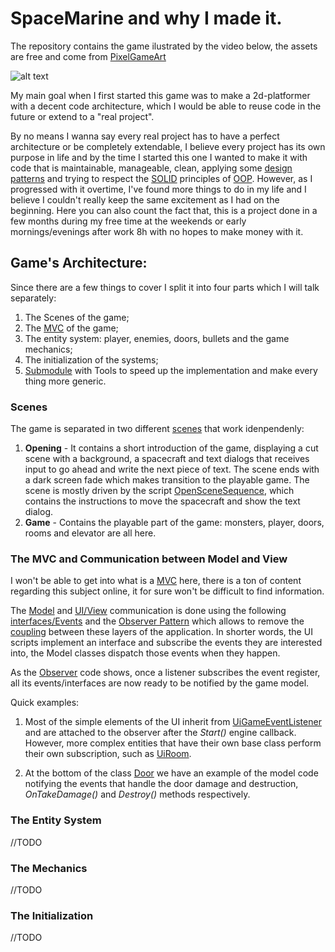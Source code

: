 # SpaceMarine and why I made it.

The repository contains the game ilustrated by the video below, the assets are free and come from [PixelGameArt](http://pixelgameart.org/web/)

![alt text](https://github.com/ycarowr/SpaceMarine/blob/master/Assets/Textures/spacemarine.gif)

My main goal when I first started this game was to make a 2d-platformer with a decent code architecture, which I would be able to reuse code in the future or extend to a "real project". 

By no means I wanna say every real project has to have a perfect architecture or be completely extendable, I believe every project has its own purpose in life and by the time I started this one I wanted to make it with code that is maintainable, manageable, clean, applying some [design patterns](https://github.com/ycarowr/Unity-Design-Pattern) and trying to respect the [SOLID](https://en.wikipedia.org/wiki/SOLID) principles of [OOP](https://en.wikipedia.org/wiki/Object-oriented_programming). 
However, as I progressed with it overtime, I've found more things to do in my life and I believe I couldn't really keep the same excitement as I had on the beginning. Here you can also count the fact that, this is a project done in a few months during my free time at the weekends or early mornings/evenings after work 8h with no hopes to make money with it.

## Game's Architecture:

Since there are a few things to cover I split it into four parts which I will talk separately:
1. The Scenes of the game;
2. The [MVC](https://en.wikipedia.org/wiki/Model%E2%80%93view%E2%80%93controller) of the game;
3. The entity system: player, enemies, doors, bullets and the game mechanics;
4. The initialization of the systems;
5. [Submodule](https://github.com/ycarowr/Tools) with Tools to speed up the implementation and make every thing more generic.


### Scenes
The game is separated in two different [scenes](https://github.com/ycarowr/SpaceMarine/tree/master/Assets/Scenes) that work idenpendenly: 
  1. __Opening__ - It contains a short introduction of the game, displaying a cut scene with a background, a spacecraft and text dialogs that receives input to go ahead and write the next piece of text. The scene ends with a dark screen fade which makes transition to the playable game. The scene is mostly driven by the script [OpenSceneSequence](https://github.com/ycarowr/SpaceMarine/blob/master/Assets/Scripts/Data/Sequences/Opening/OpeningSceneSequence.cs), which contains the instructions to move the spacecraft and show the text dialog.
  2. __Game__ - Contains the playable part of the game: monsters, player, doors, rooms and elevator are all here. 
  
### The MVC and Communication between Model and View

I won't be able to get into what is a [MVC](https://en.wikipedia.org/wiki/Model%E2%80%93view%E2%80%93controller) here, there is a ton of content regarding this subject online, it for sure won't be difficult to find information.
  
The [Model](https://github.com/ycarowr/SpaceMarine/tree/master/Assets/Scripts/Model) and [UI/View](https://github.com/ycarowr/SpaceMarine/tree/master/Assets/Scripts/Ui) communication is done using the following [interfaces/Events](https://github.com/ycarowr/SpaceMarine/blob/master/Assets/Scripts/GameEvents/GameEvent.cs) and the [Observer Pattern](https://github.com/ycarowr/Tools/blob/3be2788408fd80bcd3c4a849bb0a7161230d944a/Patterns/Observer/Observer.cs) which allows to remove the [coupling](https://en.wikipedia.org/wiki/Coupling_(computer_programming)) between these layers of the application. In shorter words, the UI scripts implement an interface and subscribe the events they are interested into, the Model classes dispatch those events when they happen.

As the [Observer](https://github.com/ycarowr/Tools/blob/3be2788408fd80bcd3c4a849bb0a7161230d944a/Patterns/Observer/Observer.cs) code shows, once a listener subscribes the event register, all its events/interfaces are now ready to be notified by the game model.

Quick examples: 

1. Most of the simple elements of the UI inherit from [UiGameEventListener](https://github.com/ycarowr/Tools/blob/3be2788408fd80bcd3c4a849bb0a7161230d944a/Patterns/GameEvents/UiGameEventListener.cs) and are attached to the observer after the _Start()_ engine callback. However, more complex entities that have their own base class perform their own subscription, such as [UiRoom](https://github.com/ycarowr/SpaceMarine/blob/master/Assets/Scripts/Ui/Entities/Rooms/UiRoom.cs). 

2. At the bottom of the class [Door](https://github.com/ycarowr/SpaceMarine/blob/master/Assets/Scripts/Model/Mechanics/Door.cs) we have an example of the model code notifying the events that handle the door damage and destruction, _OnTakeDamage()_ and _Destroy()_ methods respectively.
  
### The Entity System
  
  //TODO
  
### The Mechanics
  
  //TODO
  
### The Initialization
  
  //TODO
  

